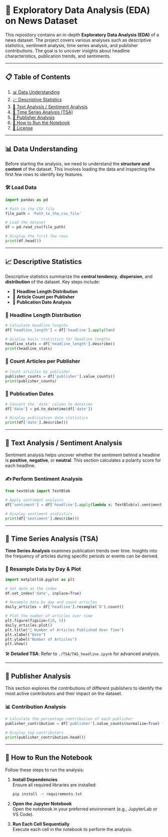 
# 📰 Exploratory Data Analysis (EDA) on News Dataset

This repository contains an in-depth **Exploratory Data Analysis (EDA)** of a news dataset. The project covers various analyses such as descriptive statistics, sentiment analysis, time series analysis, and publisher contributions. The goal is to uncover insights about headline characteristics, publication trends, and sentiments.

---

## 📋 Table of Contents

1. [📊 Data Understanding](#-data-understanding)  
2. [📈 Descriptive Statistics](#-descriptive-statistics)  
3. [💬 Text Analysis / Sentiment Analysis](#-text-analysis--sentiment-analysis)  
4. [📅 Time Series Analysis (TSA)](#-time-series-analysis-tsa)  
5. [📰 Publisher Analysis](#-publisher-analysis)  
6. [🚀 How to Run the Notebook](#-how-to-run-the-notebook)  
7. [📜 License](#-license)  

---

## 📊 Data Understanding

Before starting the analysis, we need to understand the **structure and content** of the dataset. This involves loading the data and inspecting the first few rows to identify key features.

### 🛠️ Load Data

```python
import pandas as pd

# Path to the CSV file
file_path = 'Path_to_the_csv_file'

# Load the dataset
df = pd.read_csv(file_path)

# Display the first few rows
print(df.head())
```

---

## 📈 Descriptive Statistics

Descriptive statistics summarize the **central tendency**, **dispersion**, and **distribution** of the dataset. Key steps include:

- 📏 **Headline Length Distribution**
- 📰 **Article Count per Publisher**
- 📆 **Publication Date Analysis**

### 📝 Headline Length Distribution

```python
# Calculate headline lengths
df['headline_length'] = df['headline'].apply(len)

# Display basic statistics for headline lengths
headline_stats = df['headline_length'].describe()
print(headline_stats)
```

### 📰 Count Articles per Publisher

```python
# Count articles by publisher
publisher_counts = df['publisher'].value_counts()
print(publisher_counts)
```

### 📆 Publication Dates

```python
# Convert the 'date' column to datetime
df['date'] = pd.to_datetime(df['date'])

# Display publication date statistics
print(df['date'].describe())
```

---

## 💬 Text Analysis / Sentiment Analysis

Sentiment analysis helps uncover whether the sentiment behind a headline is **positive**, **negative**, or **neutral**. This section calculates a polarity score for each headline.

### ✍️ Perform Sentiment Analysis

```python
from textblob import TextBlob

# Apply sentiment analysis
df['sentiment'] = df['headline'].apply(lambda x: TextBlob(x).sentiment.polarity)

# Display sentiment statistics
print(df['sentiment'].describe())
```

---

## 📅 Time Series Analysis (TSA)

**Time Series Analysis** examines publication trends over time. Insights into the frequency of articles during specific periods or events can be derived.

### 📆 Resample Data by Day & Plot

```python
import matplotlib.pyplot as plt

# Set date as the index
df.set_index('date', inplace=True)

# Resample data by day and count articles
daily_articles = df['headline'].resample('D').count()

# Plot the number of articles over time
plt.figure(figsize=(10, 5))
daily_articles.plot()
plt.title("📅 Number of Articles Published Over Time")
plt.xlabel("Date")
plt.ylabel("Number of Articles")
plt.show()
```

🛠️ **Detailed TSA**: Refer to `./TSA/TAS_headline.ipynb` for advanced analysis.

---

## 📰 Publisher Analysis

This section explores the contributions of different publishers to identify the most active contributors and their impact on the dataset.

### 📊 Contribution Analysis

```python
# Calculate the percentage contribution of each publisher
publisher_contribution = df['publisher'].value_counts(normalize=True) * 100

# Display top contributors
print(publisher_contribution.head())
```

---

## 🚀 How to Run the Notebook

Follow these steps to run the analysis:

1. **Install Dependencies**  
   Ensure all required libraries are installed:
   ```bash
   pip install -r requirements.txt
   ```

2. **Open the Jupyter Notebook**  
   Open the notebook in your preferred environment (e.g., JupyterLab or VS Code).

3. **Run Each Cell Sequentially**  
   Execute each cell in the notebook to perform the analysis.
